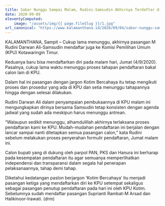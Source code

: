 ```yaml
---
title: Sabar Nunggu Sampai Malam, Rudini-Samsudin Akhirnya Terdaftar di KPU Kotim
date: 2020-09-09
eleventyComputed:
    image: "/assets/img/{{ page.fileSlug }}/1.jpg"
url_canonical: "https://www.kalamanthana.id/2020/09/04/sabar-nunggu-sampai-malam-rudini-samsudin-akhirnya-terdaftar-di-kpu-kotim/"
---
```

KALAMANTHANA, Sampit – Cukup lama menunggu, akhirnya pasangan M Rudini Darwan Ali-Samsudin mendaftar juga ke Komisi Pemilihan Umum (KPU) Kotawaringin Timur.

Keduanya baru bisa mendaftarkan diri pada malam hari, Jumat (4/9/2020). Pasalnya, cukup lama waktu menunggu proses tahapan pendaftaran bakal calon lain di KPU.

Dalam hal ini pasangan dengan jargon Kotim Bercahaya itu tetap mengikuti proses dan prosedur yang ada di KPU dan setia menunggu tahapannya hingga dengan selesai dilakukan.

Rudini Darwan Ali dalam penyampaian pembukaannya di KPU malam ini mengungkapkan dirinya bersama Samsudin tetap konsisten dengan agenda jadwal yang sudah ada meskipun harus menunggu antrean.

“Walaupun sedikit menunggu, alhamdulillah akhirnya terlaksana proses pendaftaran kami ke KPU. Mudah-mudahan pendaftaran ini berjalan dengan lancar sampai nanti ditetapkan semua pasangan calon,” kata Rudini sebelum melakukan proses penyerahan formulir pendaftaran, Jumat malam ini.

Calon bupati yang di dukung oleh parpol PAN, PKS dan Hanura ini berharap pada kesempatan pendaftaran itu agar semuanya memperlihatkan independensi dan transparansi dalam segala hal penerapan pelaksanaannya, tahap demi tahap.

Diketahui kedatangan paslon berjargon ‘Kotim Bercahaya’ itu menjadi pasangan ketiga yang mendaftarkan diri ke KPU setempat sekaligus sebagai pasangan penutup pendaftaran pada hari ini oleh KPU Kotim. Sebelumnya sudah mendaftar pasangan Suprianti Rambat-M Arsad dan Halikinoor-Irawati. (drm)